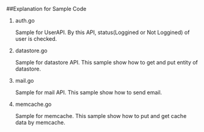 ##Explanation for Sample Code

1. auth.go

	Sample for UserAPI.
	By this API, status(Loggined or Not Loggined) of user is checked. 

2. datastore.go

	Sample for datastore API.
	This sample show how to get and put entity of datastore.

3. mail.go

	Sample for mail API.
	This sample show how to send email.

4. memcache.go

	Sample for memcache.
	This sample show how to put and get cache data by memcache.

